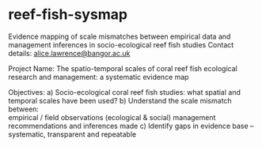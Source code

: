 # reef-fish-sysmap
Evidence mapping of scale mismatches between empirical data and management inferences in socio-ecological reef fish studies
Contact details: alice.lawrence@bangor.ac.uk

Project Name: The spatio-temporal scales of coral reef fish ecological research and management: a systematic evidence map

Objectives: 
a) Socio-ecological coral reef fish studies: what spatial and temporal scales have been used? 
b) Understand the scale mismatch between:  
empirical / field observations (ecological & social)
management recommendations and inferences made
c) 	Identify gaps in evidence base – systematic, transparent and repeatable
